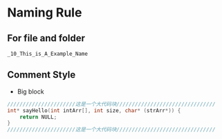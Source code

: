 # Naming Rule

## For file and folder

`_10_This_is_A_Example_Name`

## Comment Style

- Big block

```c
//////////////////////这是一个大代码块////////////////////////////////
int* sayHello(int intArr[], int size, char* (strArr*)) {
    return NULL;
}
//////////////////////这是一个大代码块////////////////////////////////
```
